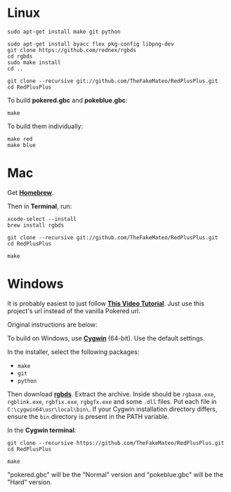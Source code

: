 # Linux

	sudo apt-get install make git python

	sudo apt-get install byacc flex pkg-config libpng-dev
	git clone https://github.com/rednex/rgbds
	cd rgbds
	sudo make install
	cd ..

	git clone --recursive git://github.com/TheFakeMateo/RedPlusPlus.git
	cd RedPlusPlus

To build **pokered.gbc** and **pokeblue.gbc**:

	make

To build them individually:

	make red
	make blue


# Mac

Get [**Homebrew**](http://brew.sh/).

Then in **Terminal**, run:

	xcode-select --install
	brew install rgbds

	git clone --recursive git://github.com/TheFakeMateo/RedPlusPlus.git
	cd RedPlusPlus

	make



# Windows

It is probably easiest to just follow [**This Video Tutorial**](https://www.youtube.com/watch?v=fYytG7IUUWg).
Just use this project's url instead of the vanilla Pokered url.


Original instructions are below:

To build on Windows, use [**Cygwin**](http://cygwin.com/install.html) (64-bit). Use the default settings.

In the installer, select the following packages:
- `make`
- `git`
- `python`

Then download [**rgbds**](https://github.com/bentley/rgbds/releases).
Extract the archive. Inside should be `rgbasm.exe`, `rgblink.exe`, `rgbfix.exe`, `rgbgfx.exe` and some `.dll` files. Put each file in `C:\cygwin64\usr\local\bin\`. If your Cygwin installation directory differs, ensure the `bin` directory is present in the PATH variable.

In the **Cygwin terminal**:

	git clone --recursive https://github.com/TheFakeMateo/RedPlusPlus.git
	cd RedPlusPlus

	make
	
"pokered.gbc" will be the "Normal" version and "pokeblue.gbc" will be the "Hard" version.

